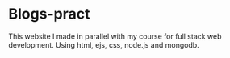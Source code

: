 # Blogs-pract
This website I made in parallel with my course for full stack web development. Using html, ejs, css, node.js and mongodb.
